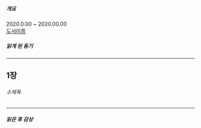 ##### 개요
2020.0.00 ~ 2020.00.00  
[도서이름](link)

##### 읽게 된 동기

---

## 1장

###### 소제목 

---

##### 읽은 후 감상
